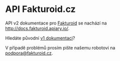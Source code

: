 # API Fakturoid.cz

API v2 dokumentace pro [Fakturoid](https://www.fakturoid.cz/) se nachází na http://docs.fakturoid.apiary.io/. 

Hledáte původní [v1 dokumentaci](https://github.com/fakturoid/api/blob/v1/readme.md)? 

V případě problémů prosím pište našemu robotovi na podpora@fakturoid.cz. 
